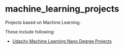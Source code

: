 # machine_learning_projects
Projects based on Machine Learning.

These include following:

*  [Udacity Machine Learning Nano Degree Projects](https://github.com/agrawalnishant/machine_learning_projects/tree/master/Submission)

